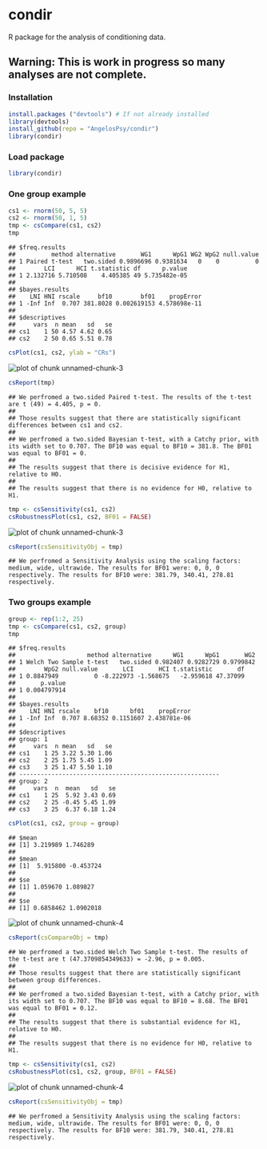 # condir

R package for the analysis of conditioning data.

## Warning: This is work in progress so many analyses are not complete.

### Installation

```r
install.packages ("devtools") # If not already installed
library(devtools)
install_github(repo = "AngelosPsy/condir")
library(condir)
```

### Load package

```r
library(condir)
```

### One group example

```r
cs1 <- rnorm(50, 5, 5)
cs2 <- rnorm(50, 1, 5)
tmp <- csCompare(cs1, cs2)
tmp
```

```
## $freq.results
##          method alternative       WG1      WpG1 WG2 WpG2 null.value
## 1 Paired t-test   two.sided 0.9896696 0.9381634   0    0          0
##        LCI      HCI t.statistic df      p.value
## 1 2.132716 5.710508    4.405385 49 5.735482e-05
## 
## $bayes.results
##    LNI HNI rscale     bf10        bf01    propError
## 1 -Inf Inf  0.707 381.8028 0.002619153 4.578698e-11
## 
## $descriptives
##     vars  n mean   sd   se
## cs1    1 50 4.57 4.62 0.65
## cs2    2 50 0.65 5.51 0.78
```

```r
csPlot(cs1, cs2, ylab = "CRs")
```

![plot of chunk unnamed-chunk-3](figure/unnamed-chunk-3-1.png)

```r
csReport(tmp)
```

```
## We perfromed a two.sided Paired t-test. The results of the t-test are t (49) = 4.405, p = 0.
## 
## Those results suggest that there are statistically significant differences between cs1 and cs2. 
## 
## We perfromed a two.sided Bayesian t-test, with a Catchy prior, with its width set to 0.707. The BF10 was equal to BF10 = 381.8. The BF01 was equal to BF01 = 0.
## 
## The results suggest that there is decisive evidence for H1, relative to H0.
## 
## The results suggest that there is no evidence for H0, relative to H1.
```

```r
tmp <- csSensitivity(cs1, cs2)
csRobustnessPlot(cs1, cs2, BF01 = FALSE)
```

![plot of chunk unnamed-chunk-3](figure/unnamed-chunk-3-2.png)

```r
csReport(csSensitivityObj = tmp)
```

```
## We perfromed a Sensitivity Analysis using the scaling factors: medium, wide, ultrawide. The results for BF01 were: 0, 0, 0 respectively. The results for BF10 were: 381.79, 340.41, 278.81 respectively.
```

### Two groups example

```r
group <- rep(1:2, 25)
tmp <- csCompare(cs1, cs2, group)
tmp
```

```
## $freq.results
##                    method alternative      WG1      WpG1       WG2
## 1 Welch Two Sample t-test   two.sided 0.982407 0.9282729 0.9799842
##        WpG2 null.value       LCI       HCI t.statistic       df
## 1 0.8847949          0 -8.222973 -1.568675   -2.959618 47.37099
##       p.value
## 1 0.004797914
## 
## $bayes.results
##    LNI HNI rscale    bf10      bf01    propError
## 1 -Inf Inf  0.707 8.68352 0.1151607 2.438781e-06
## 
## $descriptives
## group: 1
##     vars  n mean   sd   se
## cs1    1 25 3.22 5.30 1.06
## cs2    2 25 1.75 5.45 1.09
## cs3    3 25 1.47 5.50 1.10
## -------------------------------------------------------- 
## group: 2
##     vars  n  mean   sd   se
## cs1    1 25  5.92 3.43 0.69
## cs2    2 25 -0.45 5.45 1.09
## cs3    3 25  6.37 6.18 1.24
```

```r
csPlot(cs1, cs2, group = group)
```

```
## $mean
## [1] 3.219989 1.746289
## 
## $mean
## [1]  5.915800 -0.453724
## 
## $se
## [1] 1.059670 1.089827
## 
## $se
## [1] 0.6858462 1.0902018
```

![plot of chunk unnamed-chunk-4](figure/unnamed-chunk-4-1.png)

```r
csReport(csCompareObj = tmp)
```

```
## We perfromed a two.sided Welch Two Sample t-test. The results of the t-test are t (47.3709854349633) = -2.96, p = 0.005.
## 
## Those results suggest that there are statistically significant between group differences. 
## 
## We perfromed a two.sided Bayesian t-test, with a Catchy prior, with its width set to 0.707. The BF10 was equal to BF10 = 8.68. The BF01 was equal to BF01 = 0.12.
## 
## The results suggest that there is substantial evidence for H1, relative to H0.
## 
## The results suggest that there is no evidence for H0, relative to H1.
```

```r
tmp <- csSensitivity(cs1, cs2)
csRobustnessPlot(cs1, cs2, group, BF01 = FALSE)
```

![plot of chunk unnamed-chunk-4](figure/unnamed-chunk-4-2.png)

```r
csReport(csSensitivityObj = tmp)
```

```
## We perfromed a Sensitivity Analysis using the scaling factors: medium, wide, ultrawide. The results for BF01 were: 0, 0, 0 respectively. The results for BF10 were: 381.79, 340.41, 278.81 respectively.
```
